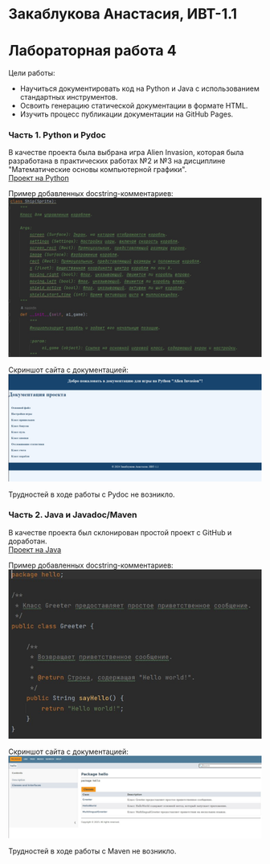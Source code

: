 # Закаблукова Анастасия, ИВТ-1.1
# Лабораторная работа 4
Цели работы:
- Научиться документировать код на Python и Java с использованием стандартных инструментов.
- Освоить генерацию статической документации в формате HTML.
- Изучить процесс публикации документации на GitHub Pages.

### Часть 1. Python и Pydoc
В качестве проекта была выбрана игра Alien Invasion, которая была разработана в практических работах №2 и №3 на дисциплине "Математические основы компьютерной графики".  
[Проект на Python](py_alien)

Пример добавленных docstring-комментариев:  
![](report_images/pic1.jpg)

Скриншот сайта с документацией:  
![](report_images/pic2.jpg)

Трудностей в ходе работы с Pydoc не возникло.

### Часть 2. Java и Javadoc/Maven
В качестве проекта был склонирован простой проект с GitHub и доработан.  
[Проект на Java](java_project)

Пример добавленных docstring-комментариев:  
![](report_images/pic3.jpg)

Скриншот сайта с документацией:  
![](report_images/pic4.jpg)

Трудностей в ходе работы с Maven не возникло.